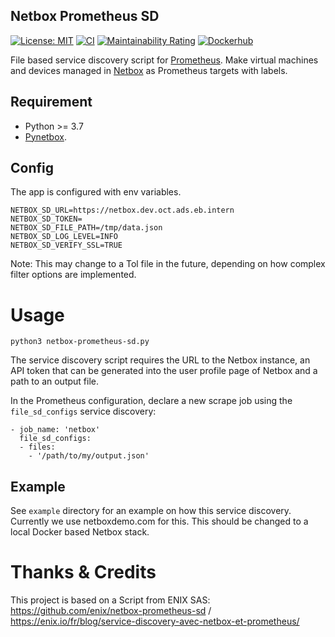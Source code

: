 ## Netbox Prometheus SD

[![License: MIT](https://img.shields.io/badge/License-MIT-yellow.svg)](https://opensource.org/licenses/MIT)
[![CI](https://github.com/FlxPeters/netbox-prometheus-sd/workflows/CI/badge.svg?event=push)](https://github.com/FlxPeters/netbox-prometheus-sd/actions?query=workflow%3ACI)
[![Maintainability Rating](https://sonarcloud.io/api/project_badges/measure?project=FlxPeters_netbox-prometheus-sd&metric=sqale_rating)](https://sonarcloud.io/dashboard?id=FlxPeters_netbox-prometheus-sd)
[![Dockerhub](https://img.shields.io/docker/pulls/flxpeters/prometheus-netbox-sd.svg)](https://hub.docker.com/repository/docker/flxpeters/prometheus-netbox-sd)

File based service discovery script for [Prometheus](https://prometheus.io/).
Make virtual machines and devices managed in [Netbox](https://github.com/digitalocean/netbox) as Prometheus targets with labels.

## Requirement

- Python >= 3.7
- [Pynetbox](https://github.com/digitalocean/pynetbox/).

## Config

The app is configured with env variables.

    NETBOX_SD_URL=https://netbox.dev.oct.ads.eb.intern
    NETBOX_SD_TOKEN=
    NETBOX_SD_FILE_PATH=/tmp/data.json
    NETBOX_SD_LOG_LEVEL=INFO
    NETBOX_SD_VERIFY_SSL=TRUE

Note: This may change to a Tol file in the future, depending on how complex filter options are implemented.

# Usage

```
python3 netbox-prometheus-sd.py
```

The service discovery script requires the URL to the Netbox instance, an
API token that can be generated into the user profile page of Netbox and a path
to an output file.

In the Prometheus configuration, declare a new scrape job using the `file_sd_configs`
service discovery:

```
- job_name: 'netbox'
  file_sd_configs:
  - files:
    - '/path/to/my/output.json'
```

## Example

See `example` directory for an example on how this service discovery.
Currently we use netboxdemo.com for this. This should be changed to a local Docker based Netbox stack.

# Thanks & Credits

This project is based on a Script from ENIX SAS: https://github.com/enix/netbox-prometheus-sd / https://enix.io/fr/blog/service-discovery-avec-netbox-et-prometheus/
